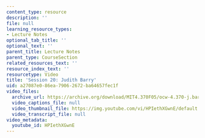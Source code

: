 ```yaml
---
content_type: resource
description: ''
file: null
learning_resource_types:
- Lecture Notes
optional_tab_title: ''
optional_text: ''
parent_title: Lecture Notes
parent_type: CourseSection
related_resources_text: ''
resource_index_text: ''
resourcetype: Video
title: 'Session 20: Judith Barry'
uid: a27087e0-86ea-7906-2672-ba64657fec1f
video_files:
  archive_url: https://archive.org/download/MIT4.370F05/ocw-4.370-j.barry-22nov2005-220k.mp4
  video_captions_file: null
  video_thumbnail_file: https://img.youtube.com/vi/HPIethXGwnE/default.jpg
  video_transcript_file: null
video_metadata:
  youtube_id: HPIethXGwnE
---
```

